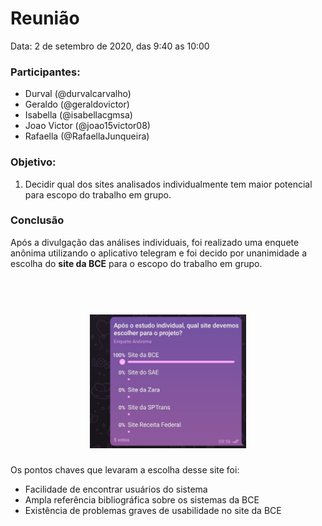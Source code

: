 # Reunião

Data: 2 de setembro de 2020, das 9:40 as 10:00

### Participantes:
- Durval (@durvalcarvalho)
- Geraldo (@geraldovictor)
- Isabella (@isabellacgmsa)
- Joao Victor (@joao15victor08)
- Rafaella (@RafaellaJunqueira)

### Objetivo:
1. Decidir qual dos sites analisados individualmente tem maior potencial para escopo do trabalho em grupo.


### Conclusão

Após a divulgação das análises individuais, foi realizado uma enquete anônima utilizando o aplicativo telegram e foi decido por unanimidade a escolha do **site da BCE** para o escopo do trabalho em grupo.

<h1 align="center">
  <br>
    <a href="logo.png">
      <img src="enquete_1.jpg" alt="Enquete para definir o escopo do trabalho" width="250">
    </a>
  <br>
</h1>

Os pontos chaves que levaram a escolha desse site foi:
* Facilidade de encontrar usuários do sistema
* Ampla referência bibliográfica sobre os sistemas da BCE
* Existência de problemas graves de usabilidade no site da BCE
